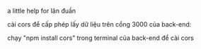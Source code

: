 a little help for lân đuần

cài cors để cấp phép lấy dữ liệu trên cổng 3000 của back-end: 

chạy "npm install cors" trong terminal của back-end để cài cors
